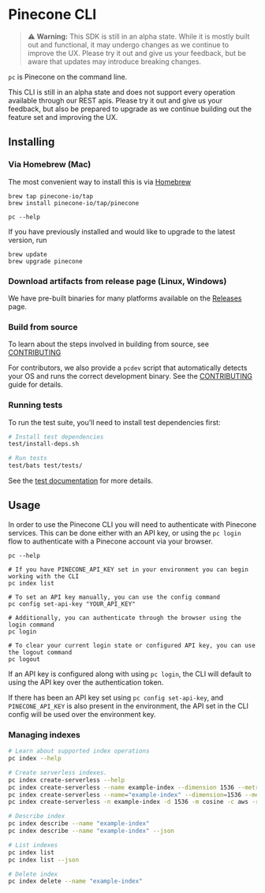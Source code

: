 # Pinecone CLI

> ⚠️ **Warning:** This SDK is still in an alpha state. While it is mostly built out and functional, it may undergo changes as we continue to improve the UX. Please try it out and give us your feedback, but be aware that updates may introduce breaking changes.

`pc` is Pinecone on the command line.

This CLI is still in an alpha state and does not support every operation available through our REST apis. Please try it out and give us your feedback, but also be prepared to upgrade as we continue building out the feature set and improving the UX.

## Installing

### Via Homebrew (Mac)

The most convenient way to install this is via [Homebrew](https://brew.sh)

```brew
brew tap pinecone-io/tap
brew install pinecone-io/tap/pinecone

pc --help
```

If you have previously installed and would like to upgrade to the latest version, run

```
brew update
brew upgrade pinecone
```

### Download artifacts from release page (Linux, Windows)

We have pre-built binaries for many platforms available on the [Releases](https://github.com/pinecone-io/cli/releases) page.

### Build from source

To learn about the steps involved in building from source, see [CONTRIBUTING](./CONTRIBUTING.md)

For contributors, we also provide a `pcdev` script that automatically detects your OS and runs the correct development binary. See the [CONTRIBUTING](./CONTRIBUTING.md) guide for details.

### Running tests

To run the test suite, you'll need to install test dependencies first:

```bash
# Install test dependencies
test/install-deps.sh

# Run tests
test/bats test/tests/
```

See the [test documentation](./test/README.md) for more details.

## Usage

In order to use the Pinecone CLI you will need to authenticate with Pinecone services. This can be done either with an API key, or using the `pc login` flow to authenticate with a Pinecone account via your browser.

```shell
pc --help

# If you have PINECONE_API_KEY set in your environment you can begin working with the CLI
pc index list

# To set an API key manually, you can use the config command
pc config set-api-key "YOUR_API_KEY"

# Additionally, you can authenticate through the browser using the login command
pc login

# To clear your current login state or configured API key, you can use the logout command
pc logout
```

If an API key is configured along with using `pc login`, the CLI will default to using the API key over the authentication token.

If there has been an API key set using `pc config set-api-key`, and `PINECONE_API_KEY` is also present in the environment, the API set in the CLI config will be used over the environment key.

### Managing indexes

```sh
# Learn about supported index operations
pc index --help

# Create serverless indexes.
pc index create-serverless --help
pc index create-serverless --name example-index --dimension 1536 --metric cosine --cloud aws --region us-west-2
pc index create-serverless --name="example-index" --dimension=1536 --metric="cosine" --cloud="aws" --region="us-west-2"
pc index create-serverless -n example-index -d 1536 -m cosine -c aws -r us-west-2

# Describe index
pc index describe --name "example-index"
pc index describe --name "example-index" --json

# List indexes
pc index list
pc index list --json

# Delete index
pc index delete --name "example-index"
```
